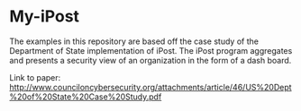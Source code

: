 My-iPost
========

The examples in this repository are based off the case study of the Department of State implementation of iPost.  The iPost program aggregates and presents a security view of an organization in the form of a dash board.  

Link to paper: http://www.counciloncybersecurity.org/attachments/article/46/US%20Dept%20of%20State%20Case%20Study.pdf  
